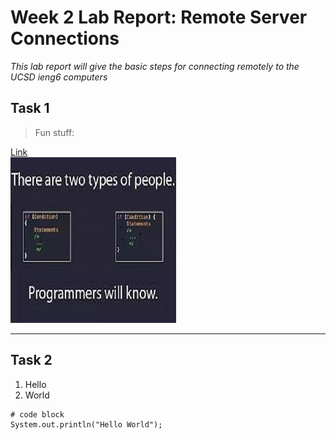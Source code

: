 # Week 2 Lab Report: Remote Server Connections

*This lab report will give the basic steps for connecting remotely to the UCSD ieng6 computers*

## Task 1
> Fun stuff:

[Link](https://jdweak.github.io/cse15l-lab-reports/)\
![Image](https://github.com/jdweak/cse15l-lab-reports/blob/main/programmingjokesquish.jpg)

---

## Task 2
1. Hello
2. World

```
# code block
System.out.println("Hello World");
```
